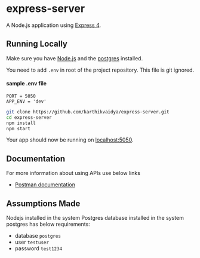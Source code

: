 # express-server

A Node.js application using [Express 4](http://expressjs.com/).

## Running Locally

Make sure you have [Node.js](http://nodejs.org/) and the [postgres](https://www.postgresql.org/) installed.

You need to add `.env` in root of the project repository. This file is git ignored.

#### sample .env file

```
PORT = 5050
APP_ENV = 'dev'
```

```sh
git clone https://github.com/karthikvaidya/express-server.git
cd express-server
npm install
npm start
```

Your app should now be running on [localhost:5050](http://localhost:5050/).

## Documentation

For more information about using APIs use below links

- [Postman documentation](https://documenter.getpostman.com/view/6600185/TVCcXp4h)

## Assumptions Made

Nodejs installed in the system
Postgres database installed in the system
postgres has below requirements:

- database `postgres`
- user `testuser`
- password `test1234`
